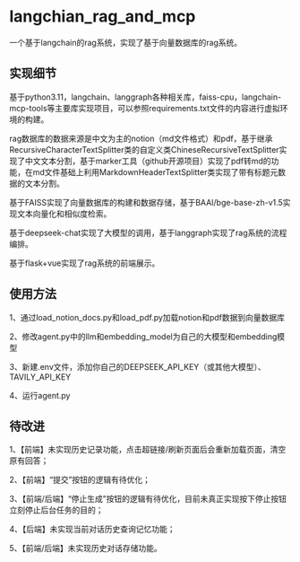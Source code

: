 # langchian_rag_and_mcp
一个基于langchain的rag系统，实现了基于向量数据库的rag系统。

## 实现细节

基于python3.11，langchain、langgraph各种相关库，faiss-cpu，langchain-mcp-tools等主要库实现项目，可以参照requirements.txt文件的内容进行虚拟环境的构建。

rag数据库的数据来源是中文为主的notion（md文件格式）和pdf，基于继承RecursiveCharacterTextSplitter类的自定义类ChineseRecursiveTextSplitter实现了中文文本分割，基于marker工具（github开源项目）实现了pdf转md的功能，在md文件基础上利用MarkdownHeaderTextSplitter类实现了带有标题元数据的文本分割。

基于FAISS实现了向量数据库的构建和数据存储，基于BAAI/bge-base-zh-v1.5实现文本向量化和相似度检索。

基于deepseek-chat实现了大模型的调用，基于langgraph实现了rag系统的流程编排。

基于flask+vue实现了rag系统的前端展示。

## 使用方法

1、通过load_notion_docs.py和load_pdf.py加载notion和pdf数据到向量数据库

2、修改agent.py中的llm和embedding_model为自己的大模型和embedding模型

3、新建.env文件，添加你自己的DEEPSEEK_API_KEY（或其他大模型）、TAVILY_API_KEY

4、运行agent.py


## 待改进

1、【前端】未实现历史记录功能，点击超链接/刷新页面后会重新加载页面，清空原有回答；

2、【前端】“提交”按钮的逻辑有待优化；

3、【前端/后端】“停止生成”按钮的逻辑有待优化，目前未真正实现按下停止按钮立刻停止后台任务的目的；

4、【后端】未实现当前对话历史查询记忆功能；

5、【前端/后端】未实现历史对话存储功能。
